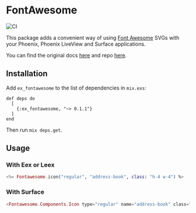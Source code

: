 # FontAwesome

![CI](https://github.com/miguel-s/ex_fontawesome/actions/workflows/ci.yml/badge.svg)

This package adds a convenient way of using [Font Awesome](https://fontawesome.com) SVGs with your Phoenix, Phoenix LiveView and Surface applications.

You can find the original docs [here](https://fontawesome.com) and repo [here](https://github.com/FortAwesome/Font-Awesome).

## Installation

Add `ex_fontawesome` to the list of dependencies in `mix.exs`:

    def deps do
      [
        {:ex_fontawesome, "~> 0.1.1"}
      ]
    end

Then run `mix deps.get`.

## Usage

### With Eex or Leex

```elixir
<%= Fontawesome.icon("regular", "address-book", class: "h-4 w-4") %>
```

### With Surface

```elixir
<Fontawesome.Components.Icon type="regular" name="address-book" class="h-4 w-4" />
```

